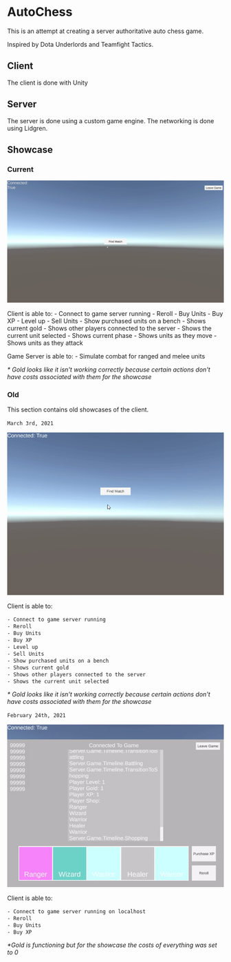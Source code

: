 # AutoChess

This is an attempt at creating a server authoritative auto chess game.

Inspired by Dota Underlords and Teamfight Tactics.

## Client

The client is done with Unity


## Server

The server is done using a custom game engine. The networking is done using Lidgren.


## Showcase

### Current

![Client clicking around](Showcase/ClientShowcase_04_18_21.gif)

Client is able to:
	- Connect to game server running
	- Reroll
	- Buy Units
	- Buy XP
	- Level up
	- Sell Units
  	- Show purchased units on a bench
	- Shows current gold
	- Shows other players connected to the server
	- Shows the current unit selected
	- Shows current phase
	- Shows units as they move
	- Shows units as they attack

Game Server is able to:
    - Simulate combat for ranged and melee units

_* Gold looks like it isn't working correctly because certain actions don't have costs associated with them for the showcase_

### Old

This section contains old showcases of the client.

`March 3rd, 2021`

![Client clicking around](Showcase/ClientShowcase_03_03_21.gif)

Client is able to:

	- Connect to game server running
	- Reroll
	- Buy Units
	- Buy XP
	- Level up
	- Sell Units
  	- Show purchased units on a bench
	- Shows current gold
	- Shows other players connected to the server
	- Shows the current unit selected

_* Gold looks like it isn't working correctly because certain actions don't have costs associated with them for the showcase_

`February 24th, 2021`

![Client clicking around](Showcase/ClientShowcase_02_24_21.gif)

Client is able to:

	- Connect to game server running on localhost
	- Reroll
	- Buy Units
	- Buy XP
_*Gold is functioning but for the showcase the costs of everything was set to 0_
